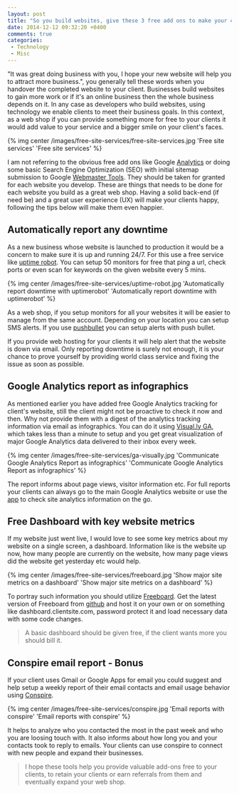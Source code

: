 ```yaml
---
layout: post
title: "So you build websites, give these 3 free add ons to make your clients happier"
date: 2014-12-12 09:32:20 +0400
comments: true
categories:
 - Technology
 - Misc
---
```


"It was great doing business with you, I hope your new website will help you to attract more business.",
you generally tell these words when you handover the completed website to your client. Businesses build websites
to gain more work or if it's an online business then the whole business depends on it. In any case as developers
who build websites, using technology we enable clients to meet their business goals. In this context, as a web
shop if you can provide something more for free to your clients it would add value to your service and a bigger
smile on your client's faces.

{% img center /images/free-site-services/free-site-services.jpg 'Free site services' 'Free site services' %}

<!-- more -->
I am not referring to the obvious free add ons like Google [Analytics](http://google.com/analytics) or doing some
basic Search Engine Optimization (SEO) with initial sitemap submission to
Google [Webmaster Tools](http://google.com/webmaster-tools). They should be taken for granted for each website
you develop. These are things that needs to be done for each website you build as a great web shop. Having a solid
back-end (if need be) and a great user experience (UX) will make your clients happy, following the tips below
will make them even happier.

## Automatically report any downtime
As a new business whose website is launched to production it would be a concern to make sure it is up and
running 24/7. For this use a free service like [uptime robot](http://uptimerobot.com). You can setup 50 monitors
for free that ping a url, check ports or even scan for keywords on the given website every 5 mins.

{% img center /images/free-site-services/uptime-robot.jpg 'Automatically report downtime with uptimerobot' 'Automatically report downtime with uptimerobot' %}

As a web shop, if you setup monitors for all your websites it will be easier to manage from the same account.
Depending on your location you can setup SMS alerts. If you use [pushbullet](http://pushbullet.com) you can
setup alerts with push bullet.

If you provide web hosting for your clients it will help alert that the website is down via email. Only reporting
downtime is surely not enough, it is your chance to prove yourself by providing world class service and fixing
the issue as soon as possible.

## Google Analytics report as infographics
As mentioned earlier you have added free Google Analytics tracking for client's website, still the client might
not be proactive to check it now and then. Why not provide them with a digest of the analytics tracking information
via email as infographics. You can do it using [Visual.ly GA](http://visual.ly/), which takes less than a minute
to setup and you get great visualization of major Google Analytics data delivered to their inbox every week.

{% img center /images/free-site-services/ga-visually.jpg 'Communicate Google Analytics Report as infographics' 'Communicate Google Analytics Report as infographics' %}

The report informs about page views, visitor information etc. For full reports your clients can always go to
the main Google Analytics website or use the [app](https://play.google.com/store/apps/details?id=com.google.android.apps.giant&hl=en) to check site analytics information
on the go.

## Free Dashboard with key website metrics
If my website just went live, I would love to see some key metrics about my website on a single screen, a
dashboard. Information like is the website up now, how many people are currently on the website, how many page
views did the website get yesterday etc would help.

{% img center /images/free-site-services/freeboard.jpg 'Show major site metrics on a dashboard' 'Show major site metrics on a dashboard' %}

To portray such information you should utilize [Freeboard](http://freeboard.io). Get the latest version of Freeboard
from [github](https://github.com/Freeboard/freeboard) and host it on your own or on something like dashboard.clientsite.com,
password protect it and load necessary data with some code changes.

>A basic dashboard should be given free, if the client wants more you should bill it.

## Conspire email report - Bonus
If your client uses Gmail or Google Apps for email you could suggest and help setup a weekly report of their
email contacts and email usage behavior using [Conspire](http://conspire.com).

{% img center /images/free-site-services/conspire.jpg 'Email reports with conspire' 'Email reports with conspire' %}

It helps to analyze who you contacted the most in the past week and who you are loosing touch with.
It also informs about how long you and your contacts took to reply to emails. Your clients can use conspire to
connect with new people and expand their businesses.

>I hope these tools help you provide valuable add-ons free to your clients, to retain your clients or earn
>referrals from them and eventually expand your web shop.